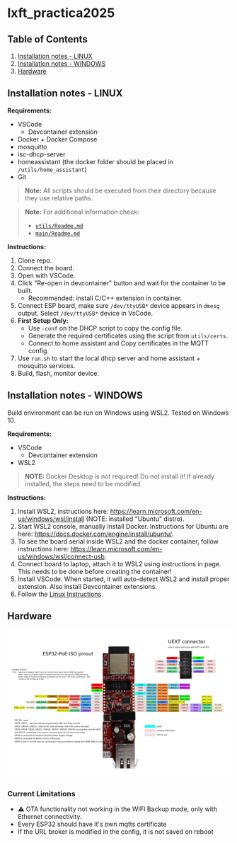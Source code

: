 # lxft_practica2025

## Table of Contents

1.  [Installation notes - LINUX](#installation-notes---linux)
2.  [Installation notes - WINDOWS](#installation-notes---windows)
3.  [Hardware](#hardware)

## Installation notes - LINUX

**Requirements:**

*   VSCode
    *   Devcontainer extension
*   Docker + Docker Compose
*   mosquitto
*   isc-dhcp-server
*   homeassistant (the docker folder should be placed in `/utils/home_assistant`)
*   Git

> **Note:** All scripts should be executed from their directory because they use relative paths.

> **Note:** For additional information check:
>
> *   [`utils/Readme.md`](utils/Readme.md)
> *   [`main/Readme.md`](main/Readme.md)

**Instructions:**

1.  Clone repo.
2.  Connect the board.
3.  Open with VSCode.
4.  Click "Re-open in devcontainer" button and wait for the container to be built.
    *   Recommended: install C/C++ extension in container.
5.  Connect ESP board, make sure `/dev/ttyUSB*` device appears in `dmesg` output. Select `/dev/ttyUSB*` device in VsCode.
6.  **First Setup Only:**
    *   Use `-conf` on the DHCP script to copy the config file.
    *   Generate the required certificates using the script from `utils/certs`.
    *   Connect to home assistant and Copy certificates in the MQTT config.
7.  Use `run.sh` to start the local dhcp server and home assistant + mosquitto services.
8.  Build, flash, monitor device.

## Installation notes - WINDOWS

Build environment can be run on Windows using WSL2. Tested on Windows 10.

**Requirements:**

*   VSCode
    *   Devcontainer extension
*   WSL2

> **NOTE:** Docker Desktop is not required! Do not install it! If already installed, the steps need to be modified.

**Instructions:**

1.  Install WSL2, instructions here: <https://learn.microsoft.com/en-us/windows/wsl/install> (NOTE: installed "Ubuntu" distro).
2.  Start WSL2 console, manually install Docker. Instructions for Ubuntu are here: <https://docs.docker.com/engine/install/ubuntu/>.
3.  To see the board serial inside WSL2 and the docker container, follow instructions here: <https://learn.microsoft.com/en-us/windows/wsl/connect-usb>.
4.  Connect board to laptop, attach it to WSL2 using instructions in page. This needs to be done before creating the container!
5.  Install VSCode. When started, it will auto-detect WSL2 and install proper extension. Also install Devcontainer extensions.
6.  Follow the [Linux Instructions](#installation-notes---linux).

## Hardware

![ESP32-POE-ISO GPIO Pinout](images/ESP32-POE-ISO-GPIO.png)

### Current Limitations

*   ⚠️ OTA functionality not working in the WIFI Backup mode, only with Ethernet connectivity.
*   Every ESP32 should have it's own mqtts certificate
*   If the URL broker is modified in the config, it is not saved on reboot